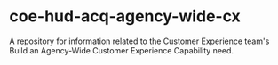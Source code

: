# coe-hud-acq-agency-wide-cx
A repository for information related to the Customer Experience team's Build an Agency-Wide Customer Experience Capability need.
